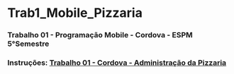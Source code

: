 # Trab1_Mobile_Pizzaria
<h3>Trabalho 01 - Programação Mobile - Cordova - ESPM 5°Semestre</h3>
<h3>Instruções: <a href="https://github.com/esensato/mobile-2023-01/blob/main/01-trabalho-cordova.md">Trabalho 01 - Cordova - Administração da Pizzaria</a></h3>
